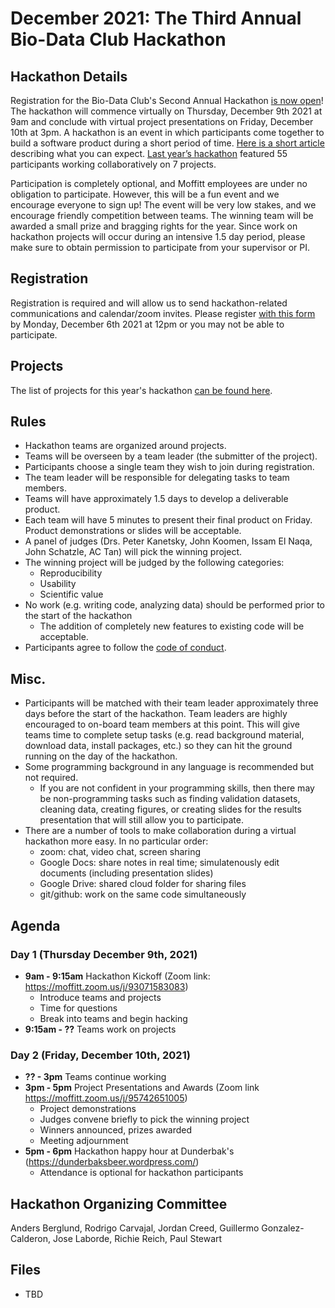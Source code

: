 # December 2021: The Third Annual Bio-Data Club Hackathon

## Hackathon Details

Registration for the Bio-Data Club's Second Annual Hackathon [is now open](https://docs.google.com/forms/d/e/1FAIpQLSePo3rDXZk4cprQsAH71iYLsXFOvtkycBsd9TBmFB4Kti4owA/viewform)! The hackathon will commence  virtually on Thursday, December 9th 2021 at 9am and conclude with virtual project presentations on Friday, December 10th at 3pm. A hackathon is an event in which participants come together to build a software product during a short period of time. [Here is a short article](https://www.rasmussen.edu/degrees/technology/blog/what-is-a-hackathon/) describing what you can expect. [Last year’s hackathon](https://github.com/pstew/biodataclub/tree/master/meetings/2020-12_hackathon) featured 55 participants working collaboratively on 7 projects. 

Participation is completely optional, and Moffitt employees are under no obligation to participate. However, this will be a fun event and we encourage everyone to sign up! The event will be very low stakes, and we encourage friendly competition between teams. The winning team will be awarded a small prize and bragging rights for the year. Since work on hackathon projects will occur during an intensive 1.5 day period, please make sure to obtain permission to participate from your supervisor or PI. 

## Registration
Registration is required and will allow us to send hackathon-related communications and calendar/zoom invites. Please register [with this form](https://docs.google.com/forms/d/e/1FAIpQLSePo3rDXZk4cprQsAH71iYLsXFOvtkycBsd9TBmFB4Kti4owA/viewform) by Monday, December 6th 2021 at 12pm or you may not be able to participate. 

## Projects
The list of projects for this year's hackathon [can be found here](https://github.com/pstew/biodataclub/blob/master/meetings/2021-12_hackathon/Project_descriptions.md). 

## Rules
- Hackathon teams are organized around projects. 
- Teams will be overseen by a team leader (the submitter of the project).
- Participants choose a single team they wish to join during registration. 
- The team leader will be responsible for delegating tasks to team members.
- Teams will have approximately 1.5 days to develop a deliverable product. 
- Each team will have 5 minutes to present their final product on Friday. Product demonstrations or slides will be acceptable.
- A panel of judges (Drs. Peter Kanetsky, John Koomen, Issam El Naqa, John Schatzle, AC Tan) will pick the winning project. 
- The winning project will be judged by the following categories:
  - Reproducibility
  - Usability
  - Scientific value
- No work (e.g. writing code, analyzing data) should be performed prior to the start of the hackathon
  - The addition of completely new features to existing code will be acceptable. 
- Participants agree to follow the [code of conduct](https://github.com/pstew/biodataclub/blob/master/meetings/2021-12_hackathon/CoC/code_of_conduct.md).

## Misc.
- Participants will be matched with their team leader approximately three days before the start of the hackathon. Team leaders are highly encouraged to on-board team members at this point. This will give teams time to complete setup tasks (e.g. read background material, download data, install packages, etc.) so they can hit the ground running on the day of the hackathon. 
- Some programming background in any language is recommended but not required. 
  - If you are not confident in your programming skills, then there may be non-programming tasks such as finding validation datasets, cleaning data, creating figures, or creating slides for the results presentation that will still allow you to participate. 
- There are a number of tools to make collaboration during a virtual hackathon more easy. In no particular order:
  - zoom: chat, video chat, screen sharing
  - Google Docs: share notes in real time; simulatenously edit documents (including presentation slides)
  - Google Drive: shared cloud folder for sharing files 
  - git/github: work on the same code simultaneously 

## Agenda

### Day 1 (Thursday December 9th, 2021)
- **9am - 9:15am** Hackathon Kickoff (Zoom link: https://moffitt.zoom.us/j/93071583083)
  - Introduce teams and projects
  - Time for questions
  - Break into teams and begin hacking
- **9:15am - ??** Teams work on projects

### Day 2 (Friday, December 10th, 2021)
- **?? - 3pm** Teams continue working
- **3pm - 5pm** Project Presentations and Awards (Zoom link https://moffitt.zoom.us/j/95742651005)
  - Project demonstrations
  - Judges convene briefly to pick the winning project
  - Winners announced, prizes awarded
  - Meeting adjournment
- **5pm - 6pm** Hackathon happy hour at Dunderbak's (https://dunderbaksbeer.wordpress.com/)
  - Attendance is optional for hackathon participants

## Hackathon Organizing Committee
Anders Berglund, Rodrigo Carvajal, Jordan Creed, Guillermo Gonzalez-Calderon, Jose Laborde, Richie Reich, Paul Stewart

## Files
* TBD
